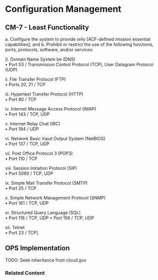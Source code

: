 # Configuration Management
## CM-7 - Least Functionality

a. Configure the system to provide only [ACF-defined mission essential capabilities]; and
b. Prohibit or restrict the use of the following functions, ports, protocols, software, and/or services:

[i. Domain Name System be (DNS)<br />
• Port 53 / Transmission Control Protocol (TCP), User Datagram Protocol (UDP)

ii. File Transfer Protocol (FTP)<br />
• Ports 20, 21 / TCP

iii. Hypertext Transfer Protocol (HTTP)<br />
• Port 80 / TCP

iv. Internet Message Access Protocol (IMAP)<br />
• Port 143 / TCP, UDP

v. Internet Relay Chat (IRC)<br />
• Port 194 / UDP

vi. Network Basic Input Output System (NetBIOS)<br />
• Port 137 / TCP, UDP

vii. Post Office Protocol 3 (POP3)<br />
• Port 110 / TCP

viii. Session Initiation Protocol (SIP)<br />
• Port 5060 / TCP, UDP

ix. Simple Mail Transfer Protocol (SMTP)<br />
• Port 25 / TCP

x. Simple Network Management Protocol (SNMP)<br />
• Port 161 / TCP, UDP

xi. Structured Query Language (SQL)<br />
• Port 118 / TCP, UDP
• Port 156 / TCP, UDP

xii. Telnet<br />
• Port 23 / TCP].

## OPS Implementation

TODO: Seek inheritance from cloud.gov

### Related Content
